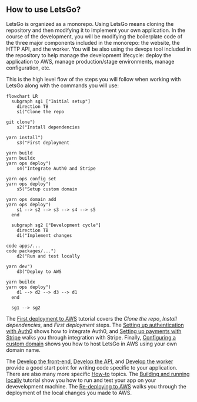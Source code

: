 ## How to use LetsGo?

LetsGo is organized as a monorepo. Using LetsGo means cloning the repository and then modifying it to implement your own application. In the course of the development, you will be modifying the boilerplate code of the three major components included in the monorepo: the website, the HTTP API, and the worker. You will be also using the devops tool included in the repository to help manage the development lifecycle: deploy the application to AWS, manage production/stage environments, manage configuration, etc.

This is the high level flow of the steps you will follow when working with LetsGo along with the commands you will use:

```mermaid
flowchart LR
  subgraph sg1 ["Initial setup"]
    direction TB
    s1("Clone the repo

git clone")
    s2("Install dependencies

yarn install")
    s3("First deployment

yarn build
yarn buildx
yarn ops deploy")
    s4("Integrate Auth0 and Stripe

yarn ops config set
yarn ops deploy")
    s5("Setup custom domain

yarn ops domain add
yarn ops deploy")
    s1 --> s2 --> s3 --> s4 --> s5
  end

  subgraph sg2 ["Development cycle"]
    direction TB
    d1("Implement changes

code apps/...
code packages/...")
    d2("Run and test locally

yarn dev")
    d3("Deploy to AWS

yarn buildx
yarn ops deploy")
    d1 --> d2 --> d3 --> d1
  end

  sg1 --> sg2
```

The [First deployment to AWS](../tutorials/first-deployment-to-aws.md) tutorial covers the _Clone the repo_, _Install dependencies_, and _First deployment_ steps. The [Setting up authentication with Auth0](../tutorials/setting-up-authentication-with-auth0.md) shows how to integrate Auth0, and [Setting up payments with Stripe](../tutorials/setting-up-payments-with-stripe.md) walks you through integration with Stripe. Finally, [Configuring a custom domain](../tutorials/configuring-custom-domain.md) shows you how to host LetsGo in AWS using your own domain name.

The [Develop the front-end](./develop-the-frontend.md), [Develop the API](./develop-the-api.md), and [Develop the worker](./develop-the-worker.md) provide a good start point for writing code specific to your application. There are also many more specific [How-to](../TOC.md) topics. The [Building and running locally](../tutorials/building-and-running-locally.md) tutorial show you how to run and test your app on your devevelopment machine. The [Re-deploying to AWS](../tutorials/re-deploying-to-aws.md) walks you through the deployment of the local changes you made to AWS.
